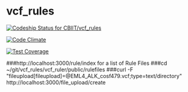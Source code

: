 # vcf_rules

[ ![Codeship Status for CBIIT/vcf_rules](https://codeship.com/projects/90adf210-f295-0132-0361-7ec9b9682570/status?branch=master)](https://codeship.com/projects/85203)

[![Code Climate](https://codeclimate.com/github/CBIIT/vcf_rules/badges/gpa.svg)](https://codeclimate.com/github/CBIIT/vcf_rules)

[![Test Coverage](https://codeclimate.com/github/CBIIT/vcf_rules/badges/coverage.svg)](https://codeclimate.com/github/CBIIT/vcf_rules/coverage)

###http://localhost:3000/rule/index for a list of Rule Files
###cd ~/git/vcf_rules/vcf_ruler/public/rulefiles
###curl -F "fileupload[fileupload]=@EML4_ALK_cosf479.vcf;type=text/directory" http://localhost:3000/file_upload/create
